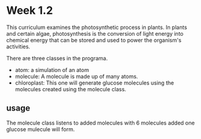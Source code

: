 # Week 1.2

This curriculum examines the photosynthetic process in plants.
In plants and certain algae, photosynthesis is the conversion of light energy into chemical energy that can be stored and used to power the organism's activities.

There are three classes in the programa.
- atom: a simulation of an atom
- molecule: A molecule is made up of many atoms.
- chloroplast: This one will generate glucose molecules using the molecules created using the molecule class.

## usage
The molecule class listens to added molecules with 6 molecules added one glucose mulecule will form.






